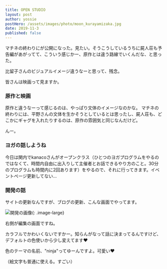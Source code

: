 ```yaml
---
title: OPEN STUDIO
layout: post
author: yossie
postHero: /assets/images/photo/moon_kurayamizaka.jpg
date: 2019-11-3
published: false
---
```


マチネの終わりにが公開になった。見たい。そうこうしているうちに屍人荘も予告編があがってて、こういう感じかー、原作とは違う路線でいくんだな、と思った。

比留子さんのビジュアルイメージ違うなーと思って、残念。

皆さんは映画って見ますか。

### 原作と映画

原作と違うなーって感じるのは、やっぱり文体のイメージなのかな。
マチネの終わりには、平野さんの文体を生かそうとしているとは思ったし、屍人荘も、どこかにギャグを入れたりするのは、原作の雰囲気と同じなんだけど。

んー。

### ヨガの話しようね

今日は関内でkanacoさんがオープンクラス（ひとつのヨガプログラムをやるのではなくて、時間内自由に出入りして主催者とお話できるやり方のこと。30分のプログラムも時間内に2回あります）をやるので、それに行ってきます。イベントページ更新してない…


### 開発の話

サイトの更新なんですが、ブログの更新、こんな画面でやってます。

![開発の画像](/bukatsudoyoga/images/photo/dev-image.png){: .image-large}

右側が編集の画面ですね。

カラフルでかわいくないですかー。知らんがなって話に決まってるんですけど、デフォルトの色使いから少し変えてます❤️

色のテーマの名前、"ninja"ってゆーんですよ。可愛い❤️

（絵文字も普通に使える。すごい）

